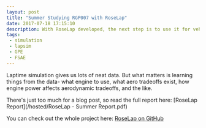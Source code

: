 ```yaml
---
layout: post
title: "Summer Studying RGP007 with RoseLap"
date: 2017-07-18 17:15:10
description: With RoseLap developed, the next step is to use it for vehicle development. That's what we've done for RGP007.
tags:
 - simulation
 - lapsim
 - GPE
 - FSAE
---
```


Laptime simulation gives us lots of neat data. But what matters is learning things from the data- what engine to use, what aero tradeoffs exist, how engine power affects aerodynamic tradeoffs, and the like.

There's just too much for a blog post, so read the full report here: [RoseLap Report](/hosted/RoseLap - Summer Report.pdf)

You can check out the whole project here: [RoseLap on GitHub](https://github.com/RoseGPE/RoseLap)

